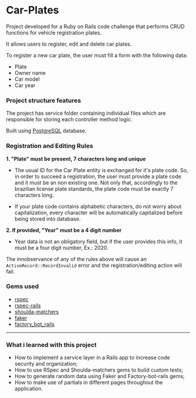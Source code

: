 # Car-Plates
Project developed for a Ruby on Rails code challenge that performs CRUD functions for vehicle registration plates.

It allows users to register, edit and delete car plates.

To register a new car plate, the user must fill a form with the following data: 
* Plate
* Owner name
* Car model
* Car year

### Project structure features
The project has service folder containing individual files which are responsible for storing each controller method logic.

Built using [PostgreSQL](https://www.postgresql.org/) database. 

### Registration and Editing Rules
**1. "Plate" must be present, 7 characters long and unique**

  * The usual ID for the Car Plate entity is exchanged for it's plate code. So, in order to succeed a registration, the user must provide a plate code and it must be an non existing one. Not only that, accordingly to the brazilian license plate standards, the plate code must be exactly 7 characters long.
      
  * If your plate code contains alphabetic characters, do not worry about capitalization, every character will be automatically capitalized before being stored into database. 

**2. If provided, "Year" must be a 4 digit number**
  * Year data is not an obligatory field, but if the user provides this info, it must be a four digit number, Ex.: 2020.

The innobservance of any of the rules above will cause an `ActiveRecord::RecordInvalid` error and the registration/editing action will fail.

### Gems used
* [rspec](https://rubygems.org/gems/rspec)
* [rspec-rails](https://rubygems.org/gems/rspec-rails)
* [shoulda-matchers](https://rubygems.org/gems/shoulda-matchers)
* [faker](https://rubygems.org/gems/faker)
* [factory_bot_rails](https://rubygems.org/gems/factory_bot_rails)
_______________________________________________________________
### What i learned with this project
* How to implement a service layer in a Rails app to increase code security and organization;
* How to use RSpec and Shoulda-matchers gems to build custom tests;
* How to generate random data using Faker and Factory-bot-rails gems;
* How to make use of partials in different pages throughout the application.
